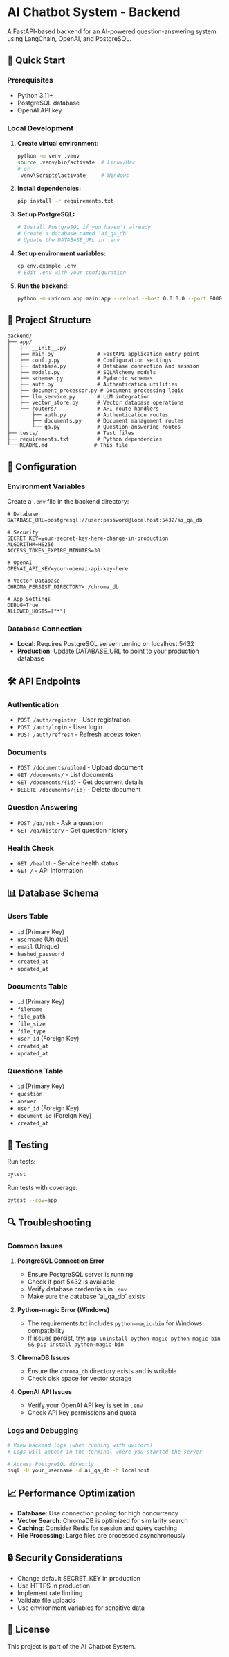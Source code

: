 # AI Chatbot System - Backend

A FastAPI-based backend for an AI-powered question-answering system using LangChain, OpenAI, and PostgreSQL.

## 🚀 Quick Start

### Prerequisites
- Python 3.11+
- PostgreSQL database
- OpenAI API key

### Local Development

1. **Create virtual environment:**
   ```bash
   python -m venv .venv
   source .venv/bin/activate  # Linux/Mac
   # or
   .venv\Scripts\activate     # Windows
   ```

2. **Install dependencies:**
   ```bash
   pip install -r requirements.txt
   ```

3. **Set up PostgreSQL:**
   ```bash
   # Install PostgreSQL if you haven't already
   # Create a database named 'ai_qa_db'
   # Update the DATABASE_URL in .env
   ```

4. **Set up environment variables:**
   ```bash
   cp env.example .env
   # Edit .env with your configuration
   ```

5. **Run the backend:**
   ```bash
   python -m uvicorn app.main:app --reload --host 0.0.0.0 --port 8000
   ```

## 📁 Project Structure

```
backend/
├── app/
│   ├── __init__.py
│   ├── main.py              # FastAPI application entry point
│   ├── config.py            # Configuration settings
│   ├── database.py          # Database connection and session
│   ├── models.py            # SQLAlchemy models
│   ├── schemas.py           # Pydantic schemas
│   ├── auth.py              # Authentication utilities
│   ├── document_processor.py # Document processing logic
│   ├── llm_service.py       # LLM integration
│   ├── vector_store.py      # Vector database operations
│   └── routers/             # API route handlers
│       ├── auth.py          # Authentication routes
│       ├── documents.py     # Document management routes
│       └── qa.py            # Question-answering routes
├── tests/                   # Test files
├── requirements.txt         # Python dependencies
└── README.md               # This file
```

## 🔧 Configuration

### Environment Variables

Create a `.env` file in the backend directory:

```env
# Database
DATABASE_URL=postgresql://user:password@localhost:5432/ai_qa_db

# Security
SECRET_KEY=your-secret-key-here-change-in-production
ALGORITHM=HS256
ACCESS_TOKEN_EXPIRE_MINUTES=30

# OpenAI
OPENAI_API_KEY=your-openai-api-key-here

# Vector Database
CHROMA_PERSIST_DIRECTORY=./chroma_db

# App Settings
DEBUG=True
ALLOWED_HOSTS=["*"]
```

### Database Connection

- **Local**: Requires PostgreSQL server running on localhost:5432
- **Production**: Update DATABASE_URL to point to your production database

## 🛠️ API Endpoints

### Authentication
- `POST /auth/register` - User registration
- `POST /auth/login` - User login
- `POST /auth/refresh` - Refresh access token

### Documents
- `POST /documents/upload` - Upload document
- `GET /documents/` - List documents
- `GET /documents/{id}` - Get document details
- `DELETE /documents/{id}` - Delete document

### Question Answering
- `POST /qa/ask` - Ask a question
- `GET /qa/history` - Get question history

### Health Check
- `GET /health` - Service health status
- `GET /` - API information

## 📊 Database Schema

### Users Table
- `id` (Primary Key)
- `username` (Unique)
- `email` (Unique)
- `hashed_password`
- `created_at`
- `updated_at`

### Documents Table
- `id` (Primary Key)
- `filename`
- `file_path`
- `file_size`
- `file_type`
- `user_id` (Foreign Key)
- `created_at`
- `updated_at`

### Questions Table
- `id` (Primary Key)
- `question`
- `answer`
- `user_id` (Foreign Key)
- `document_id` (Foreign Key)
- `created_at`

## 🧪 Testing

Run tests:
```bash
pytest
```

Run tests with coverage:
```bash
pytest --cov=app
```

## 🔍 Troubleshooting

### Common Issues

1. **PostgreSQL Connection Error**
   - Ensure PostgreSQL server is running
   - Check if port 5432 is available
   - Verify database credentials in `.env`
   - Make sure the database 'ai_qa_db' exists

2. **Python-magic Error (Windows)**
   - The requirements.txt includes `python-magic-bin` for Windows compatibility
   - If issues persist, try: `pip uninstall python-magic python-magic-bin && pip install python-magic-bin`

3. **ChromaDB Issues**
   - Ensure the `chroma_db` directory exists and is writable
   - Check disk space for vector storage

4. **OpenAI API Issues**
   - Verify your OpenAI API key is set in `.env`
   - Check API key permissions and quota

### Logs and Debugging

```bash
# View backend logs (when running with uvicorn)
# Logs will appear in the terminal where you started the server

# Access PostgreSQL directly
psql -U your_username -d ai_qa_db -h localhost
```

## 📈 Performance Optimization

- **Database**: Use connection pooling for high concurrency
- **Vector Search**: ChromaDB is optimized for similarity search
- **Caching**: Consider Redis for session and query caching
- **File Processing**: Large files are processed asynchronously

## 🔒 Security Considerations

- Change default SECRET_KEY in production
- Use HTTPS in production
- Implement rate limiting
- Validate file uploads
- Use environment variables for sensitive data

## 📝 License

This project is part of the AI Chatbot System. 